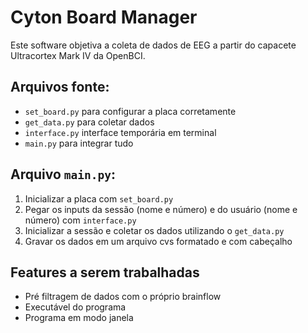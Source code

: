 # Cyton Board Manager

Este software objetiva a coleta de dados de EEG a partir do capacete Ultracortex Mark IV da OpenBCI.

## Arquivos fonte:

- `set_board.py` para configurar a placa corretamente
- `get_data.py` para coletar dados
- `interface.py` interface temporária em terminal
- `main.py` para integrar tudo

## Arquivo `main.py`:

1. Inicializar a placa com `set_board.py`
2. Pegar os inputs da sessão (nome e número) e do usuário (nome e número) com `interface.py`
3. Inicializar a sessão e coletar os dados utilizando o `get_data.py`
4. Gravar os dados em um arquivo cvs formatado e com cabeçalho

## Features a serem trabalhadas

- Pré filtragem de dados com o próprio brainflow
- Executável do programa
- Programa em modo janela
